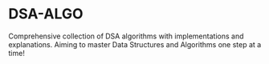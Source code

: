 # DSA-ALGO
Comprehensive collection of DSA algorithms with implementations and explanations. Aiming to master Data Structures and Algorithms one step at a time!
